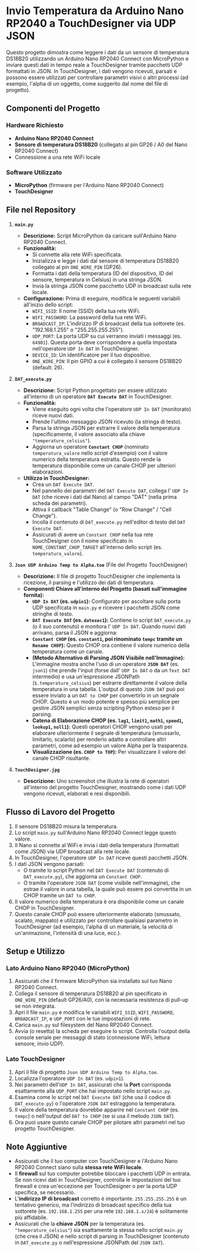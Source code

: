 # Invio Temperatura da Arduino Nano RP2040 a TouchDesigner via UDP JSON

Questo progetto dimostra come leggere i dati da un sensore di temperatura DS18B20 utilizzando un Arduino Nano RP2040 Connect con MicroPython e inviare questi dati in tempo reale a TouchDesigner tramite pacchetti UDP formattati in JSON. In TouchDesigner, i dati vengono ricevuti, parsati e possono essere utilizzati per controllare parametri visivi o altri processi (ad esempio, l'alpha di un oggetto, come suggerito dal nome del file di progetto).

## Componenti del Progetto

### Hardware Richiesto
* **Arduino Nano RP2040 Connect**
* **Sensore di temperatura DS18B20** (collegato al pin GP26 / A0 del Nano RP2040 Connect)
* Connessione a una rete WiFi locale

### Software Utilizzato
* **MicroPython** (firmware per l'Arduino Nano RP2040 Connect)
* **TouchDesigner**

## File nel Repository

1.  **`main.py`**
    * **Descrizione:** Script MicroPython da caricare sull'Arduino Nano RP2040 Connect.
    * **Funzionalità:**
        * Si connette alla rete WiFi specificata.
        * Inizializza e legge i dati dal sensore di temperatura DS18B20 collegato al pin `ONE_WIRE_PIN` (GP26).
        * Formatta i dati della temperatura (ID del dispositivo, ID del sensore, temperatura in Celsius) in una stringa JSON.
        * Invia la stringa JSON come pacchetto UDP in broadcast sulla rete locale.
    * **Configurazione:** Prima di eseguire, modifica le seguenti variabili all'inizio dello script:
        * `WIFI_SSID`: Il nome (SSID) della tua rete WiFi.
        * `WIFI_PASSWORD`: La password della tua rete WiFi.
        * `BROADCAST_IP`: L'indirizzo IP di broadcast della tua sottorete (es. "192.168.1.255" o "255.255.255.255").
        * `UDP_PORT`: La porta UDP su cui verranno inviati i messaggi (es. `64901`). Questa porta deve corrispondere a quella impostata nell'operatore `UDP In DAT` in TouchDesigner.
        * `DEVICE_ID`: Un identificatore per il tuo dispositivo.
        * `ONE_WIRE_PIN`: Il pin GPIO a cui è collegato il sensore DS18B20 (default: 26).

2.  **`DAT_execute.py`**
    * **Descrizione:** Script Python progettato per essere utilizzato all'interno di un operatore **`DAT Execute DAT`** in TouchDesigner.
    * **Funzionalità:**
        * Viene eseguito ogni volta che l'operatore `UDP In DAT` (monitorato) riceve nuovi dati.
        * Prende l'ultimo messaggio JSON ricevuto (la stringa di testo).
        * Parsa la stringa JSON per estrarre il valore della temperatura (specificamente, il valore associato alla chiave `"temperature_celsius"`).
        * Aggiorna un operatore **`Constant CHOP`** (nominato `temperatura_valore` nello script d'esempio) con il valore numerico della temperatura estratta. Questo rende la temperatura disponibile come un canale CHOP per ulteriori elaborazioni.
    * **Utilizzo in TouchDesigner:**
        * Crea un `DAT Execute DAT`.
        * Nel pannello dei parametri del `DAT Execute DAT`, collega l' `UDP In DAT` (che riceve i dati dal Nano) al campo "DAT" (nella prima scheda dei parametri).
        * Attiva il callback "Table Change" (o "Row Change" / "Cell Change").
        * Incolla il contenuto di `DAT_execute.py` nell'editor di testo del `DAT Execute DAT`.
        * Assicurati di avere un `Constant CHOP` nella tua rete TouchDesigner con il nome specificato in `NOME_CONSTANT_CHOP_TARGET` all'interno dello script (es. `temperatura_valore`).

3.  **`Json UDP Arduino Temp to Alpha.toe`** (File del Progetto TouchDesigner)
    * **Descrizione:** Il file di progetto TouchDesigner che implementa la ricezione, il parsing e l'utilizzo dei dati di temperatura.
    * **Componenti Chiave all'interno del Progetto (basati sull'immagine fornita):**
        * **`UDP In DAT` (es. `udpin1`):** Configurato per ascoltare sulla porta UDP specificata in `main.py` e ricevere i pacchetti JSON come stringhe di testo.
        * **`DAT Execute DAT` (es. `datexec1`):** Contiene lo script `DAT_execute.py` (o il suo contenuto) e monitora l' `UDP In DAT`. Quando nuovi dati arrivano, parsa il JSON e aggiorna:
        * **`Constant CHOP` (es. `constant1`, poi rinominato `tempc` tramite un `Rename CHOP`):** Questo CHOP ora contiene il valore numerico della temperatura come un canale.
        * **(Metodo Alternativo di Parsing JSON Visibile nell'Immagine):** L'immagine mostra anche l'uso di un operatore **`JSON DAT`** (es. `json1`) che prende l'input (forse dall' `UDP In DAT` o da un `Text DAT` intermedio) e usa un'espressione JSONPath (`$.temperature_celsius`) per estrarre direttamente il valore della temperatura in una tabella. L'output di questo `JSON DAT` può poi essere inviato a un `DAT to CHOP` per convertirlo in un segnale CHOP. Questo è un modo potente e spesso più semplice per gestire JSON semplici senza scripting Python esteso per il parsing.
        * **Catena di Elaborazione CHOP (es. `lag1`, `limit1`, `math1`, `speed1`, `lookup1`, `null1`):** Questi operatori CHOP vengono usati per elaborare ulteriormente il segnale di temperatura (smussarlo, limitarlo, scalarlo) per renderlo adatto a controllare altri parametri, come ad esempio un valore Alpha per la trasparenza.
        * **Visualizzazione (es. `CHOP to TOP`):** Per visualizzare il valore del canale CHOP risultante.

4.  **`TouchDesigner.jpg`**
    * **Descrizione:** Uno screenshot che illustra la rete di operatori all'interno del progetto TouchDesigner, mostrando come i dati UDP vengono ricevuti, elaborati e resi disponibili.

## Flusso di Lavoro del Progetto

1.  Il sensore DS18B20 misura la temperatura.
2.  Lo script `main.py` sull'Arduino Nano RP2040 Connect legge questo valore.
3.  Il Nano si connette al WiFi e invia i dati della temperatura (formattati come JSON) via UDP broadcast alla rete locale.
4.  In TouchDesigner, l'operatore `UDP In DAT` riceve questi pacchetti JSON.
5.  I dati JSON vengono parsati:
    * O tramite lo script Python nel `DAT Execute DAT` (contenuto di `DAT_execute.py`), che aggiorna un `Constant CHOP`.
    * O tramite l'operatore `JSON DAT` (come visibile nell'immagine), che estrae il valore in una tabella, la quale può essere poi convertita in un CHOP tramite un `DAT to CHOP`.
6.  Il valore numerico della temperatura è ora disponibile come un canale CHOP in TouchDesigner.
7.  Questo canale CHOP può essere ulteriormente elaborato (smussato, scalato, mappato) e utilizzato per controllare qualsiasi parametro in TouchDesigner (ad esempio, l'alpha di un materiale, la velocità di un'animazione, l'intensità di una luce, ecc.).

## Setup e Utilizzo

### Lato Arduino Nano RP2040 (MicroPython)
1.  Assicurati che il firmware MicroPython sia installato sul tuo Nano RP2040 Connect.
2.  Collega il sensore di temperatura DS18B20 al pin specificato in `ONE_WIRE_PIN` (default GP26/A0), con la necessaria resistenza di pull-up se non integrata.
3.  Apri il file `main.py` e modifica le variabili `WIFI_SSID`, `WIFI_PASSWORD`, `BROADCAST_IP`, e `UDP_PORT` con le tue impostazioni di rete.
4.  Carica `main.py` sul filesystem del Nano RP2040 Connect.
5.  Avvia (o resetta) la scheda per eseguire lo script. Controlla l'output della console seriale per messaggi di stato (connessione WiFi, lettura sensore, invio UDP).

### Lato TouchDesigner
1.  Apri il file di progetto `Json UDP Arduino Temp to Alpha.toe`.
2.  Localizza l'operatore `UDP In DAT` (es. `udpin1`).
3.  Nei parametri dell'`UDP In DAT`, assicurati che la **Port** corrisponda esattamente alla `UDP_PORT` che hai impostato nello script `main.py`.
4.  Esamina come lo script nel `DAT Execute DAT` (che usa il codice di `DAT_execute.py`) o l'operatore `JSON DAT` estraggono la temperatura.
5.  Il valore della temperatura dovrebbe apparire nel `Constant CHOP` (es. `tempc`) o nell'output del `DAT to CHOP` (se si usa il metodo `JSON DAT`).
6.  Ora puoi usare questo canale CHOP per pilotare altri parametri nel tuo progetto TouchDesigner.

## Note Aggiuntive
* Assicurati che il tuo computer con TouchDesigner e l'Arduino Nano RP2040 Connect siano sulla **stessa rete WiFi locale**.
* Il **firewall** sul tuo computer potrebbe bloccare i pacchetti UDP in entrata. Se non ricevi dati in TouchDesigner, controlla le impostazioni del tuo firewall e crea un'eccezione per TouchDesigner o per la porta UDP specifica, se necessario.
* L'**indirizzo IP di broadcast** corretto è importante. `255.255.255.255` è un tentativo generico, ma l'indirizzo di broadcast specifico della tua sottorete (es. `192.168.1.255` per una rete `192.168.1.x/24`) è solitamente più affidabile.
* Assicurati che la **chiave JSON** per la temperatura (es. `"temperature_celsius"`) sia esattamente la stessa nello script `main.py` (che crea il JSON) e nello script di parsing in TouchDesigner (contenuto in `DAT_execute.py` o nell'espressione JSONPath del `JSON DAT`).
